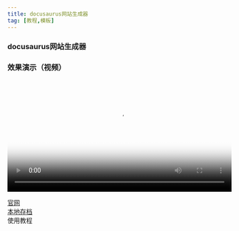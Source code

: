 ```yaml
---
title: docusaurus网站生成器  
tag: [教程,模板]
---
```


### docusaurus网站生成器   

### 效果演示（视频）  
<video src="https://filedn.com/l2FIU9MpFV7bQwQAyy7gLh4/video/%E6%95%99%E7%A8%8B/docusaurus%E7%BD%91%E7%AB%99%E7%94%9F%E6%88%90%E5%99%A8.mp4" poster="https://raw.githubusercontent.com/cshgjy/images/master/other/20191024124429.jpg" width="100%" controls>
带封面、手动播放视频..……
</video>

<a href="https://docusaurus.io/zh-CN/" target="_blank" title="">官网</a>  
<a href="https://raw.githubusercontent.com/cshgjy/images/master/other/191024142012.jpg" target="_blank" title="">本地存档</a>        
使用教程   






